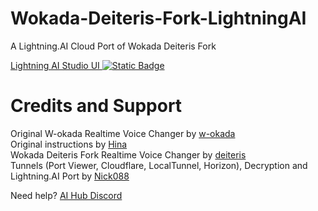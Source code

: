 # Wokada-Deiteris-Fork-LightningAI
A Lightning.AI Cloud Port of Wokada Deiteris Fork

[Lightning AI Studio UI ![Static Badge](https://img.shields.io/badge/Lightning-Studio-%23792EE5?style=flat&logo=lightning&logoColor=%23792EE5&labelColor=white)
](https://lightning.ai/nick088/studios/wokada-deiteris-fork?view=public&section=featured)

# **Credits and Support**
Original W-okada Realtime Voice Changer by [w-okada](https://github.com/w-okada)<br>
Original instructions by [Hina](https://github.com/HinaBl)<br>
Wokada Deiteris Fork Realtime Voice Changer by [deiteris](https://github.com/deiteris)<br>
Tunnels (Port Viewer, Cloudflare, LocalTunnel, Horizon), Decryption and Lightning.AI Port by [Nick088](https://linktr.ee/Nick088)<br>

Need help? [AI Hub Discord](https://discord.gg/aihub)
